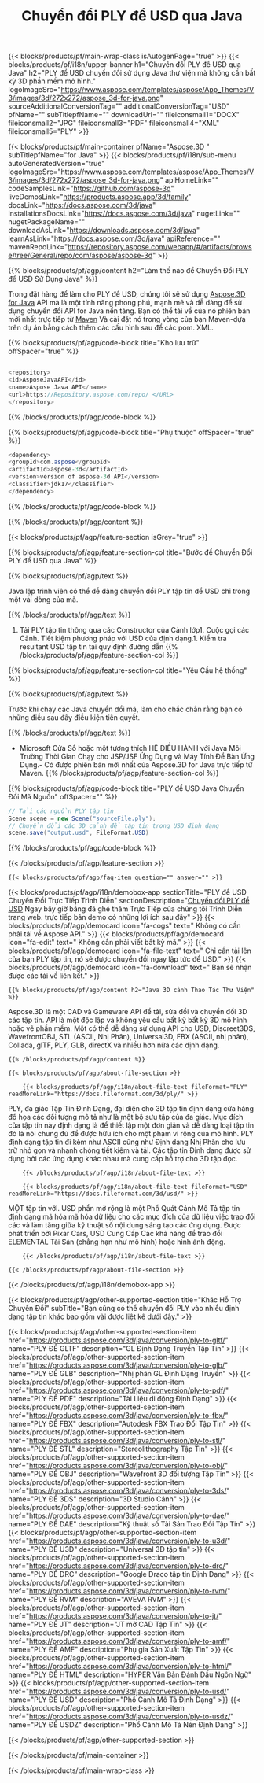 ﻿---
title: Chuyển đổi PLY để USD qua Java
weight: 530
url: /vi/java/conversion/ply-to-usd/ 
description: Mẫu Java chuyển đổi mã cho PLY định dạng để USD tập tin. Sử dụng ví dụ này mã để chuyển đổi PLY để USD trong bất kỳ Web hoặc Máy Tính Để Bàn Java dựa trên ứng dụng.
---
{{< blocks/products/pf/main-wrap-class isAutogenPage="true" >}}
{{< blocks/products/pf/i18n/upper-banner h1="Chuyển đổi PLY để USD qua Java" h2="PLY để USD chuyển đổi sử dụng Java thư viện mà không cần bất kỳ 3D phần mềm mô hình." logoImageSrc="https://www.aspose.com/templates/aspose/App_Themes/V3/images/3d/272x272/aspose_3d-for-java.png" sourceAdditionalConversionTag="" additionalConversionTag="USD" pfName="" subTitlepfName="" downloadUrl="" fileiconsmall1="DOCX" fileiconsmall2="JPG" fileiconsmall3="PDF" fileiconsmall4="XML" fileiconsmall5="PLY" >}}

{{< blocks/products/pf/main-container pfName="Aspose.3D " subTitlepfName="for Java" >}}
{{< blocks/products/pf/i18n/sub-menu autoGeneratedVersion="true" logoImageSrc="https://www.aspose.com/templates/aspose/App_Themes/V3/images/3d/272x272/aspose_3d-for-java.png" apiHomeLink="" codeSamplesLink="https://github.com/aspose-3d" liveDemosLink="https://products.aspose.app/3d/family" docsLink="https://docs.aspose.com/3d/java" installationsDocsLink="https://docs.aspose.com/3d/java" nugetLink="" nugetPackageName="" downloadAsLink="https://downloads.aspose.com/3d/java" learnAsLink="https://docs.aspose.com/3d/java" apiReference="" mavenRepoLink="https://repository.aspose.com/webapp/#/artifacts/browse/tree/General/repo/com/aspose/aspose-3d" >}}

{{% blocks/products/pf/agp/content h2="Làm thế nào để Chuyển Đổi PLY để USD Sử Dụng Java" %}}

 Trong đặt hàng để làm cho PLY để USD, chúng tôi sẽ sử dụng
 [Aspose.3D for Java](https://products.aspose.com/3d/java) 
 API mà là một tính năng phong phú, mạnh mẽ và dễ dàng để sử dụng chuyển đổi API for Java nền tảng. Bạn có thể tải về của nó phiên bản mới nhất trực tiếp từ
 [Maven](https://repository.aspose.com/webapp/#/artifacts/browse/tree/General/repo/com/aspose/aspose-3d) 
 Và cài đặt nó trong vòng của bạn Maven-dựa trên dự án bằng cách thêm các cấu hình sau để các pom. XML.

{{% blocks/products/pf/agp/code-block title="Kho lưu trữ" offSpacer="true" %}}

```cs

<repository>
<id>AsposeJavaAPI</id>
<name>Aspose Java API</name>
<url>https://Repository.aspose.com/repo/ </URL>
</repository>


```

{{% /blocks/products/pf/agp/code-block %}}

{{% blocks/products/pf/agp/code-block title="Phụ thuộc" offSpacer="true" %}}

```cs
<dependency>
<groupId>com.aspose</groupId>
<artifactId>aspose-3d</artifactId>
<version>version of aspose-3d API</version>
<classifier>jdk17</classifier>
</dependency>


```

{{% /blocks/products/pf/agp/code-block %}}

{{% /blocks/products/pf/agp/content %}}

{{< blocks/products/pf/agp/feature-section isGrey="true" >}}

{{% blocks/products/pf/agp/feature-section-col title="Bước để Chuyển Đổi PLY để USD qua Java" %}}

{{% blocks/products/pf/agp/text %}}

 Java lập trình viên có thể dễ dàng chuyển đổi PLY tập tin để USD chỉ trong một vài dòng của mã.

{{% /blocks/products/pf/agp/text %}}

1. Tải PLY tập tin thông qua các Constructor của Cảnh lớp1. Cuộc gọi các Cảnh. Tiết kiệm phương pháp với USD của định dạng.1. Kiểm tra resultant USD tập tin tại quy định đường dẫn
{{% /blocks/products/pf/agp/feature-section-col %}}

{{% blocks/products/pf/agp/feature-section-col title="Yêu Cầu hệ thống" %}}

{{% blocks/products/pf/agp/text %}}

 Trước khi chạy các Java chuyển đổi mã, làm cho chắc chắn rằng bạn có những điều sau đây điều kiện tiên quyết.

{{% /blocks/products/pf/agp/text %}}

- Microsoft Cửa Sổ hoặc một tương thích HỆ ĐIỀU HÀNH với Java Môi Trường Thời Gian Chạy cho JSP/JSF Ứng Dụng và Máy Tính Để Bàn Ứng Dụng.- Có được phiên bản mới nhất của Aspose.3D for Java trực tiếp từ Maven.
{{% /blocks/products/pf/agp/feature-section-col %}}

{{% blocks/products/pf/agp/code-block title="PLY để USD Java Chuyển Đổi Mã Nguồn" offSpacer="" %}}

```cs
// Tải các nguồn PLY tập tin
Scene scene = new Scene("sourceFile.ply");
// Chuyển đổi các 3D cảnh để tập tin trong USD định dạng
scene.save("output.usd", FileFormat.USD)

```

{{% /blocks/products/pf/agp/code-block %}}

{{< /blocks/products/pf/agp/feature-section >}}

    {{< blocks/products/pf/agp/faq-item question="" answer="" >}}
 

<!-- aboutfile Starts -->

{{< blocks/products/pf/agp/i18n/demobox-app sectionTitle="PLY để USD Chuyển Đổi Trực Tiếp Trình Diễn" sectionDescription="[Chuyển đổi PLY để USD](https://products.aspose.app/3d/conversion/ply-to-usd) Ngay bây giờ bằng đã ghé thăm Trực Tiếp của chúng tôi Trình Diễn trang web. trực tiếp bản demo có những lợi ích sau đây" >}}
        {{< blocks/products/pf/agp/democard icon="fa-cogs" text=" Không có cần phải tải về Aspose API." >}}
        {{< blocks/products/pf/agp/democard icon="fa-edit" text=" Không cần phải viết bất kỳ mã." >}}
        {{< blocks/products/pf/agp/democard icon="fa-file-text" text=" Chỉ cần tải lên của bạn PLY tập tin, nó sẽ được chuyển đổi ngay lập tức để USD." >}}
        {{< blocks/products/pf/agp/democard icon="fa-download" text=" Bạn sẽ nhận được các tải về liên kết." >}}

    {{% blocks/products/pf/agp/content h2="Java 3D cảnh Thao Tác Thư Viện" %}}

 Aspose.3D là một CAD và Gameware API để tải, sửa đổi và chuyển đổi 3D các tập tin. API là một độc lập và không yêu cầu bất kỳ bất kỳ 3D mô hình hoặc vẽ phần mềm. Một có thể dễ dàng sử dụng API cho USD, Discreet3DS, WavefrontOBJ, STL (ASCII, Nhị Phân), Universal3D, FBX (ASCII, nhị phân), Collada, glTF, PLY, GLB, directX và nhiều hơn nữa các định dạng. 



    {{% /blocks/products/pf/agp/content %}}

    {{< blocks/products/pf/agp/about-file-section >}}

        {{< blocks/products/pf/agp/i18n/about-file-text fileFormat="PLY" readMoreLink="https://docs.fileformat.com/3d/ply/" >}}

PLY, đa giác Tập Tin Định Dạng, đại diện cho 3D tập tin định dạng cửa hàng đồ họa các đối tượng mô tả như là một bộ sưu tập của đa giác. Mục đích của tập tin này định dạng là để thiết lập một đơn giản và dễ dàng loại tập tin đó là nói chung đủ để được hữu ích cho một phạm vi rộng của mô hình. PLY định dạng tập tin đi kèm như ASCII cũng như Định dạng Nhị Phân cho lưu trữ nhỏ gọn và nhanh chóng tiết kiệm và tải. Các tập tin Định dạng được sử dụng bởi các ứng dụng khác nhau mà cung cấp hỗ trợ cho 3D tập đọc.

        {{< /blocks/products/pf/agp/i18n/about-file-text >}}

        {{< blocks/products/pf/agp/i18n/about-file-text fileFormat="USD" readMoreLink="https://docs.fileformat.com/3d/usd/" >}}

MỘT tập tin với. USD phần mở rộng là một Phổ Quát Cảnh Mô Tả tập tin định dạng mã hóa mã hóa dữ liệu cho các mục đích của dữ liệu việc trao đổi các và làm tăng giữa kỹ thuật số nội dung sáng tạo các ứng dụng. Được phát triển bởi Pixar Cars, USD Cung Cấp Các khả năng để trao đổi ELEMENTAL Tài Sản (chẳng hạn như mô hình) hoặc hình ảnh động.


        {{< /blocks/products/pf/agp/i18n/about-file-text >}}

    {{< /blocks/products/pf/agp/about-file-section >}}

{{< /blocks/products/pf/agp/i18n/demobox-app >}}

<!-- aboutfile Ends -->

{{< blocks/products/pf/agp/other-supported-section title="Khác Hỗ Trợ Chuyển Đổi" subTitle="Bạn cũng có thể chuyển đổi PLY vào nhiều định dạng tập tin khác bao gồm vài được liệt kê dưới đây." >}}

{{< blocks/products/pf/agp/other-supported-section-item href="https://products.aspose.com/3d/java/conversion/ply-to-gltf/" name="PLY ĐỂ GLTF" description="GL Định Dạng Truyền Tập Tin" >}}
{{< blocks/products/pf/agp/other-supported-section-item href="https://products.aspose.com/3d/java/conversion/ply-to-glb/" name="PLY ĐỂ GLB" description="Nhị phân GL Định Dạng Truyền" >}}
{{< blocks/products/pf/agp/other-supported-section-item href="https://products.aspose.com/3d/java/conversion/ply-to-pdf/" name="PLY ĐỂ PDF" description="Tài Liệu di động Định Dạng" >}}
{{< blocks/products/pf/agp/other-supported-section-item href="https://products.aspose.com/3d/java/conversion/ply-to-fbx/" name="PLY ĐỂ FBX" description="Autodesk FBX Trao Đổi Tập Tin" >}}
{{< blocks/products/pf/agp/other-supported-section-item href="https://products.aspose.com/3d/java/conversion/ply-to-stl/" name="PLY ĐỂ STL" description="Stereolithography Tập Tin" >}}
{{< blocks/products/pf/agp/other-supported-section-item href="https://products.aspose.com/3d/java/conversion/ply-to-obj/" name="PLY ĐỂ OBJ" description="Wavefront 3D đối tượng Tập Tin" >}}
{{< blocks/products/pf/agp/other-supported-section-item href="https://products.aspose.com/3d/java/conversion/ply-to-3ds/" name="PLY ĐỂ 3DS" description="3D Studio Cảnh" >}}
{{< blocks/products/pf/agp/other-supported-section-item href="https://products.aspose.com/3d/java/conversion/ply-to-dae/" name="PLY ĐỂ DAE" description="Kỹ thuật số Tài Sản Trao Đổi Tập Tin" >}}
{{< blocks/products/pf/agp/other-supported-section-item href="https://products.aspose.com/3d/java/conversion/ply-to-u3d/" name="PLY ĐỂ U3D" description="Universal 3D tập tin" >}}
{{< blocks/products/pf/agp/other-supported-section-item href="https://products.aspose.com/3d/java/conversion/ply-to-drc/" name="PLY ĐỂ DRC" description="Google Draco tập tin Định Dạng" >}}
{{< blocks/products/pf/agp/other-supported-section-item href="https://products.aspose.com/3d/java/conversion/ply-to-rvm/" name="PLY ĐỂ RVM" description="AVEVA RVM" >}}
{{< blocks/products/pf/agp/other-supported-section-item href="https://products.aspose.com/3d/java/conversion/ply-to-jt/" name="PLY ĐỂ JT" description="JT mở CAD Tập Tin" >}}
{{< blocks/products/pf/agp/other-supported-section-item href="https://products.aspose.com/3d/java/conversion/ply-to-amf/" name="PLY ĐỂ AMF" description="Phụ gia Sản Xuất Tập Tin" >}}
{{< blocks/products/pf/agp/other-supported-section-item href="https://products.aspose.com/3d/java/conversion/ply-to-html/" name="PLY ĐỂ HTML" description="HYPER Văn Bản Đánh Dấu Ngôn Ngữ" >}}
{{< blocks/products/pf/agp/other-supported-section-item href="https://products.aspose.com/3d/java/conversion/ply-to-usd/" name="PLY ĐỂ USD" description="Phổ Cảnh Mô Tả Định Dạng" >}}
{{< blocks/products/pf/agp/other-supported-section-item href="https://products.aspose.com/3d/java/conversion/ply-to-usdz/" name="PLY ĐỂ USDZ" description="Phổ Cảnh Mô Tả Nén Định Dạng" >}}

{{< /blocks/products/pf/agp/other-supported-section >}}

{{< /blocks/products/pf/main-container >}}
    
{{< /blocks/products/pf/main-wrap-class >}}